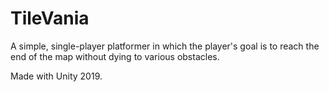 # TileVania

A simple, single-player platformer in which the player's goal is to 
reach the end of the map without dying to various obstacles. 

Made with Unity 2019.
